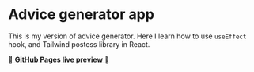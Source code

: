 # Advice generator app

This is my version of advice generator. Here I learn how to use `useEffect`
hook, and Tailwind postcss library in React.

[🚀 **GitHub Pages live preview** 🚀](https://inlumio.github.io/advice-generator/)

